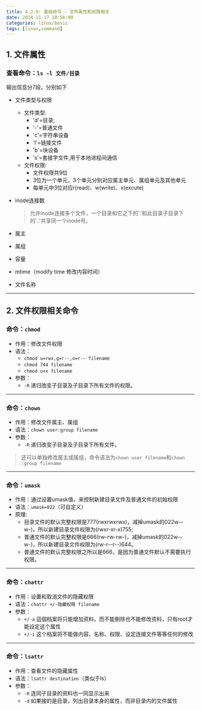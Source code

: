 ```yaml
---
title: 4.2.0: 基础命令 - 文件属性和权限相关
date: 2014-11-17 18:56:00
categories: linux/basic
tags: [linux,command]
---
```


## 1. 文件属性
### 查看命令：`ls -l 文件/目录`
输出信息分7段，分别如下  

- 文件类型与权限
  - 文件类型:
    - 'd'=目录;  
    - '-'=普通文件  
    - 'c'=字符串设备  
    - 'l'=链接文件  
    - 'b'=块设备  
    - 's'=套接字文件,用于本地进程间通信  
  - 文件权限:
    - 文件权限共9位  
    - 3位为一个单元，3个单元分别对应属主单元、属组单元及其他单元  
    - 每单元中3位对应r(read)、w(write)、x(excute)

- inode连接数
  > 允许inode连接多个文件，一个目录和它之下的'.'和此目录子目录下的'..'共享同一个inode号。  

- 属主

- 属组

- 容量

- mtime（modify time 修改内容时间）

- 文件名称

----

## 2. 文件权限相关命令
### 命令：`chmod ` 
- 作用：修改文件权限  
- 语法：  
  - `chmod u=rwx,g=r--,o=r-- filename`
  - `chmod 744 filename`
  - `chmod u+x filename`
- 参数：
  - `-R` 递归改变子目录及子目录下所有文件的权限。

----

### 命令：`chown`   
- 作用：修改文件属主、属组  
- 语法：`chown user:group filename` 
- 参数：
  - `-R` 递归改变子目录及子目录下所有文件。

> 还可以单独修改属主或属组，命令语法为`chown user filename`和`chown :group filename`

----

### 命令：`umask` 
- 作用：通过设置umask值，来控制新建目录文件及普通文件的初始权限  
- 语法：`umask=022`（可自定义）  
- 原理:
  - 目录文件的默认完整权限是777(rwxrwxrwx)，减掉umask的022w--w-)，所以新建目录文件权限为(rwxr-xr-x)755;
  - 普通文件的默认完整权限是666(rw-rw-rw-)，减掉umask的022w--w-)，所以新建目录文件权限为(rw-r--r--)644。
  - 普通文件的默认完整权限之所以是666，是因为普通文件默认不需要执行权限。

----

### 命令：`chattr`  
- 作用：设置和取消文件的隐藏权限  
- 语法：`chattr +/-隐藏权限 filename`  
- 参数：
  - `+/-a` 這個档案将只能增加资料，而不能刪除也不能修改资料，只有root才能设定这个属性
  - `+/-i` 这个档案将不能做内容、名称、权限、设定连接文件等等任何的修改

----

### 命令：`lsattr ` 
- 作用：查看文件的隐藏属性  
- 语法：`lsattr destination`（类似于ls）  
- 参数：  
  - `-R` 连同子目录的资料也一同显示出来
  - `-d` 如果接的是目录，列出目录本身的属性，而非目录内的文件属性
